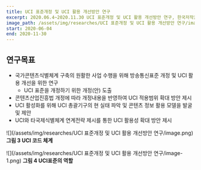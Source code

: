 ```yaml
---
title: UCI 표준개정 및 UCI 활용 개선방안 연구
excerpt: 2020.06.4~2020.11.30 UCI 표준개정 및 UCI 활용 개선방안 연구, 한국저작권위원회
image_path: /assets/img/researches/UCI 표준개정 및 UCI 활용 개선방안 연구/image.png
start: 2020-06-04
end: 2020-11-30
---
```


## 연구목표

* 국가콘텐츠식별체계 구축의 원활한 사업 수행을 위해 방송통신표준 개정 및 UCI 활용 개선을 위한 연구
    - UCI 표준을 개정하기 위한 개정(안) 도출
* 콘텐츠산업진흥법 개정에 따라 개정내용을 반영하여 UCI 적용범위 확대 방안 제시
* UCI 활성화를 위해 UCI 총괄기구의 현 실태 파악 및 콘텐츠 정보 활용 모델을 발굴 및 제안
* UCI와 타국제식별체계 연계전략 제시를 통한 UCI 활용성 확대 방안 제시

![](/assets/img/researches/UCI 표준개정 및 UCI 활용 개선방안 연구/image.png)
**그림 3 UCI 코드 체계**

![](/assets/img/researches/UCI 표준개정 및 UCI 활용 개선방안 연구/image-1.png)
**그림 4 UCI표준의 역할**
